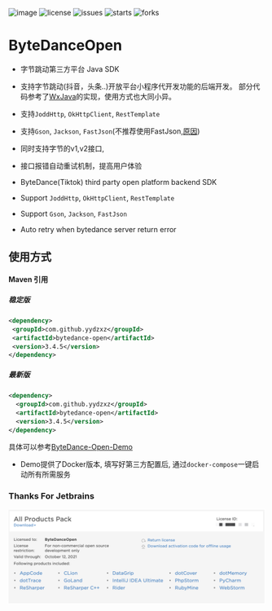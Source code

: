 ![image](https://github.com/yydzxz/ByteDanceOpen/workflows/Master%20Branch%20Deploy/badge.svg)
![license](https://img.shields.io/github/license/yydzxz/ByteDanceOpen)
![issues](https://img.shields.io/github/issues/yydzxz/ByteDanceOpen)
![starts](https://img.shields.io/github/stars/yydzxz/ByteDanceOpen)
![forks](https://img.shields.io/github/forks/yydzxz/ByteDanceOpen)
# ByteDanceOpen

- 字节跳动第三方平台 Java SDK
- 支持字节跳动(抖音，头条..)开放平台小程序代开发功能的后端开发。
部分代码参考了[WxJava](https://github.com/Wechat-Group/WxJava)的实现，使用方式也大同小异。
- 支持`JoddHttp`, `OkHttpClient`, `RestTemplate`
- 支持`Gson`, `Jackson`, `FastJson`(不推荐使用FastJson,[原因](https://segmentfault.com/a/1190000015634321))
- 同时支持字节的v1,v2接口, 
- 接口报错自动重试机制，提高用户体验

- ByteDance(Tiktok) third party open platform backend SDK
- Support `JoddHttp`, `OkHttpClient`, `RestTemplate`
- Support `Gson`, `Jackson`, `FastJson`
- Auto retry when bytedance server return error
## 使用方式

#### Maven 引用
  ##### 稳定版
  ```xml
  <dependency>
   <groupId>com.github.yydzxz</groupId>
   <artifactId>bytedance-open</artifactId>
   <version>3.4.5</version>
  </dependency>
  ```
  ##### 最新版
  ```xml
  <dependency>
    <groupId>com.github.yydzxz</groupId>
    <artifactId>bytedance-open</artifactId>
    <version>3.4.5</version>
  </dependency>
  ```
具体可以参考[ByteDance-Open-Demo](https://github.com/yydzxz/ByteDance-Open-Demo)
  - Demo提供了Docker版本, 填写好第三方配置后, 通过`docker-compose`一键启动所有所需服务

### Thanks For Jetbrains
![image](https://raw.githubusercontent.com/yydzxz/ByteDanceOpen/dev/images/2831603780144_.pic_hd.jpg)